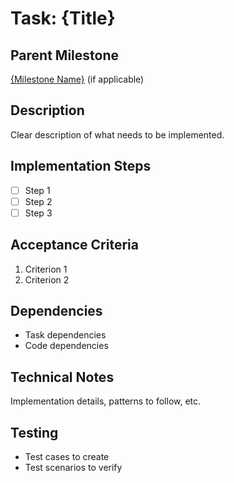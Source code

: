# Task: {Title}

## Parent Milestone
[{Milestone Name}](../milestones/{MILESTONE_FILE}.md) (if applicable)

## Description
Clear description of what needs to be implemented.

## Implementation Steps
- [ ] Step 1
- [ ] Step 2
- [ ] Step 3

## Acceptance Criteria
1. Criterion 1
2. Criterion 2

## Dependencies
- Task dependencies
- Code dependencies

## Technical Notes
Implementation details, patterns to follow, etc.

## Testing
- Test cases to create
- Test scenarios to verify